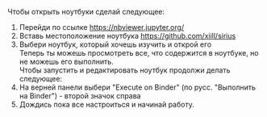 Чтобы открыть ноутбуки сделай следующее:
1. Перейди по ссылке https://nbviewer.jupyter.org/
2. Вставь местоположение ноутбука https://github.com/xiill/sirius
3. Выбери ноутбук, который хочешь изучить и открой его<br/>
 Теперь ты можешь просмотреть все, что содержится в ноутбуке, но не можешь его выполнить. <br/>
 Чтобы запустить и редактировать ноутбук продолжи делать следующее:
4. На верней панели выбери "Execute on Binder" (по русс. "Выполнить на Binder") - второй значок справа
5. Дождись пока все настроиться и начинай работу.
